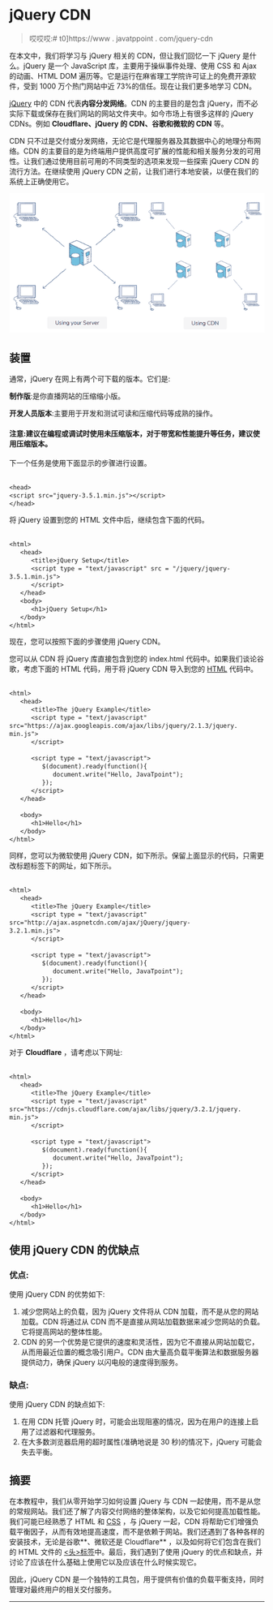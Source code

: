 # jQuery CDN

> 哎哎哎:# t0]https://www . javatppoint . com/jquery-cdn

在本文中，我们将学习与 jQuery 相关的 CDN，但让我们回忆一下 jQuery 是什么。jQuery 是一个 JavaScript 库，主要用于操纵事件处理、使用 CSS 和 Ajax 的动画、HTML DOM 遍历等。它是运行在麻省理工学院许可证上的免费开源软件，受到 1000 万个热门网站中近 73%的信任。现在让我们更多地学习 CDN。

[jQuery](https://www.javatpoint.com/jquery-tutorial) 中的 CDN 代表**内容分发网络**。CDN 的主要目的是包含 jQuery，而不必实际下载或保存在我们网站的网站文件夹中。如今市场上有很多这样的 jQuery CDNs。例如 **Cloudflare、jQuery 的 CDN、谷歌和微软的 CDN** 等。

CDN 只不过是交付或分发网络，无论它是代理服务器及其数据中心的地理分布网络。CDN 的主要目的是为终端用户提供高度可扩展的性能和相关服务分发的可用性。让我们通过使用目前可用的不同类型的选项来发现一些探索 jQuery CDN 的流行方法。在继续使用 jQuery CDN 之前，让我们进行本地安装，以便在我们的系统上正确使用它。

![jQuery CDN](img/fcf7fdb51fbd4d4cba89f4c9d3b54b67.png)

## 装置

通常，jQuery 在网上有两个可下载的版本。它们是:

**制作版**:是你直播网站的压缩缩小版。

**开发人员版本**:主要用于开发和测试可读和压缩代码等成熟的操作。

#### 注意:建议在编程或调试时使用未压缩版本，对于带宽和性能提升等任务，建议使用压缩版本。

下一个任务是使用下面显示的步骤进行设置。

```

<head>
<script src="jquery-3.5.1.min.js"></script>
</head>

```

将 jQuery 设置到您的 HTML 文件中后，继续包含下面的代码。

```

<html>
   <head>
      <title>jQuery Setup</title>
      <script type = "text/javascript" src = "/jquery/jquery-3.5.1.min.js">
      </script>
   </head>
   <body>
      <h1>jQuery Setup</h1>
   </body>
</html>

```

现在，您可以按照下面的步骤使用 jQuery CDN。

您可以从 CDN 将 jQuery 库直接包含到您的 index.html 代码中。如果我们谈论谷歌，考虑下面的 HTML 代码，用于将 jQuery CDN 导入到您的 [HTML](https://www.javatpoint.com/html-tutorial) 代码中。

```

<html>
   <head>
      <title>The jQuery Example</title>
      <script type = "text/javascript" 
src="https://ajax.googleapis.com/ajax/libs/jquery/2.1.3/jquery.
min.js">
      </script>

      <script type = "text/javascript">
         $(document).ready(function(){
            document.write("Hello, JavaTpoint");
         });
      </script>
   </head>

   <body>
      <h1>Hello</h1>
   </body>
</html>

```

同样，您可以为微软使用 jQuery CDN，如下所示。保留上面显示的代码，只需更改标题标签下的网址，如下所示。

```

<html>
   <head>
      <title>The jQuery Example</title>
      <script type = "text/javascript" 
src="http://ajax.aspnetcdn.com/ajax/jQuery/jquery-
3.2.1.min.js">
      </script>

      <script type = "text/javascript">
         $(document).ready(function(){
            document.write("Hello, JavaTpoint");
         });
      </script>
   </head>

   <body>
      <h1>Hello</h1>
   </body>
</html>

```

对于 **Cloudflare** ，请考虑以下网址:

```

<html>
   <head>
      <title>The jQuery Example</title>
      <script type = "text/javascript" 
src="https://cdnjs.cloudflare.com/ajax/libs/jquery/3.2.1/jquery.
min.js">
      </script>

      <script type = "text/javascript">
         $(document).ready(function(){
            document.write("Hello, JavaTpoint");
         });
      </script>
   </head>

   <body>
      <h1>Hello</h1>
   </body>
</html>

```

## 使用 jQuery CDN 的优缺点

### 优点:

使用 jQuery CDN 的优势如下:

1.  减少您网站上的负载，因为 jQuery 文件将从 CDN 加载，而不是从您的网站加载。CDN 将通过从 CDN 而不是直接从网站加载数据来减少您网站的负载。它将提高网站的整体性能。
2.  CDN 的另一个优势是它提供的速度和灵活性，因为它不直接从网站加载它，从而用最近位置的概念吸引用户。CDN 由大量高负载平衡算法和数据服务器提供动力，确保 jQuery 以闪电般的速度得到服务。

### 缺点:

使用 jQuery CDN 的缺点如下:

1.  在用 CDN 托管 jQuery 时，可能会出现阻塞的情况，因为在用户的连接上启用了过滤器和代理服务。
2.  在大多数浏览器启用的超时属性(准确地说是 30 秒)的情况下，jQuery 可能会失去平衡。

## 摘要

在本教程中，我们从零开始学习如何设置 jQuery 与 CDN 一起使用，而不是从您的常规网站。我们还了解了内容交付网络的整体架构，以及它如何提高加载性能。我们可能已经熟悉了 HTML 和 [CSS](https://www.javatpoint.com/css-tutorial) ，与 jQuery 一起，CDN 将帮助它们增强负载平衡因子，从而有效地提高速度，而不是依赖于网站。我们还遇到了各种各样的安装技术，无论是谷歌**、微软还是 Cloudflare** ，以及如何将它们包含在我们的 HTML 文件的 [<头>标签](https://www.javatpoint.com/html-head)中。最后，我们遇到了使用 jQuery 的优点和缺点，并讨论了应该在什么基础上使用它以及应该在什么时候实现它。

因此，jQuery CDN 是一个独特的工具包，用于提供有价值的负载平衡支持，同时管理对最终用户的相关交付服务。

* * *